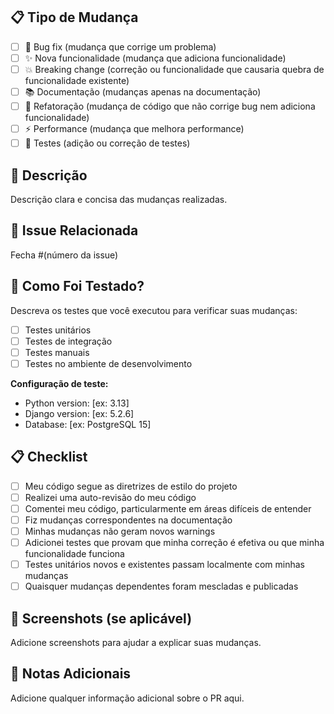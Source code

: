 ## 📋 Tipo de Mudança

-   [ ] 🐛 Bug fix (mudança que corrige um problema)
-   [ ] ✨ Nova funcionalidade (mudança que adiciona funcionalidade)
-   [ ] 💥 Breaking change (correção ou funcionalidade que causaria quebra de funcionalidade existente)
-   [ ] 📚 Documentação (mudanças apenas na documentação)
-   [ ] 🔧 Refatoração (mudança de código que não corrige bug nem adiciona funcionalidade)
-   [ ] ⚡ Performance (mudança que melhora performance)
-   [ ] 🧪 Testes (adição ou correção de testes)

## 📝 Descrição

Descrição clara e concisa das mudanças realizadas.

## 🔗 Issue Relacionada

Fecha #(número da issue)

## 🧪 Como Foi Testado?

Descreva os testes que você executou para verificar suas mudanças:

-   [ ] Testes unitários
-   [ ] Testes de integração
-   [ ] Testes manuais
-   [ ] Testes no ambiente de desenvolvimento

**Configuração de teste:**

-   Python version: [ex: 3.13]
-   Django version: [ex: 5.2.6]
-   Database: [ex: PostgreSQL 15]

## 📋 Checklist

-   [ ] Meu código segue as diretrizes de estilo do projeto
-   [ ] Realizei uma auto-revisão do meu código
-   [ ] Comentei meu código, particularmente em áreas difíceis de entender
-   [ ] Fiz mudanças correspondentes na documentação
-   [ ] Minhas mudanças não geram novos warnings
-   [ ] Adicionei testes que provam que minha correção é efetiva ou que minha funcionalidade funciona
-   [ ] Testes unitários novos e existentes passam localmente com minhas mudanças
-   [ ] Quaisquer mudanças dependentes foram mescladas e publicadas

## 📱 Screenshots (se aplicável)

Adicione screenshots para ajudar a explicar suas mudanças.

## 📝 Notas Adicionais

Adicione qualquer informação adicional sobre o PR aqui.
